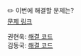 ✏️ 이번에 해결할 문제는? <br>
[문제 링크](https://www.acmicpc.net/problem/5397)

권현욱: [해결 코드]() <br>
김동국: [해결 코드]() <br>
